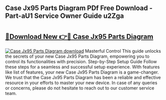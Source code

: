 ## Case Jx95 Parts Diagram PDf Free Download - Part-aU1 Service Owner Guide u2Zga

# <h2><a href="http://dfp4fbw.blite.top/?on=Case+Jx95+Parts+Diagram">🔗Download New 👉🔴 Case Jx95 Parts Diagram</a></h2>

[![Case Jx95 Parts Diagram download](https://i.imgur.com/lujVjoI.png)](http://dfp4fbw.blite.top/?on=Case+Jx95+Parts+Diagram)
Masterful Control This guide unlocks the secrets of your new Case Jx95 Parts Diagram, empowering you to control its functionalities with precision. Step-by-Step Setup Guide Follow these steps for a seamless and successful setup experience. With features like list of features, your new Case Jx95 Parts Diagram is a game-changer. We trust that the Case Jx95 Parts Diagram has been a reliable and effective resource in your efforts to master your new device. In case of any queries or concerns, please do not hesitate to reach out to our customer service team.
